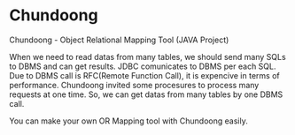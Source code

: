 # Chundoong
Chundoong - Object Relational Mapping Tool (JAVA Project)

When we need to read datas from many tables, we should send many SQLs to DBMS and can get results.
JDBC comunicates to DBMS per each SQL. 
Due to DBMS call is RFC(Remote Function Call), it is expencive in terms of performance. 
Chundoong invited some procesures to process many requests at one time.
So, we can get datas from many tables by one DBMS call.

You can make your own OR Mapping tool with Chundoong easily.


